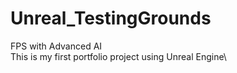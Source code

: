# Unreal_TestingGrounds
FPS with Advanced AI\
This is my first portfolio project using Unreal Engine\
